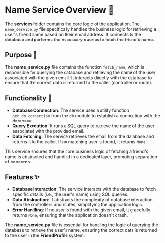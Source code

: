 
# Name Service Overview 🔧

The **services** folder contains the core logic of the application. The `name_service.py` file specifically handles the business logic for retrieving a user's friend name based on their email address. It connects to the database and performs the necessary queries to fetch the friend's name.

## Purpose 🎯
The **name_service.py** file contains the function `fetch_name`, which is responsible for querying the database and retrieving the name of the user associated with the given email. It interacts directly with the database to ensure that the correct data is returned to the caller (controller or route).

## Functionality 🔧
- **Database Connection**: The service uses a utility function `get_db_connection` from the `db` module to establish a connection with the database.
- **Query Execution**: It runs a SQL query to retrieve the name of the user associated with the provided email.
- **Data Fetching**: The service retrieves the email from the database and returns it to the caller. If no matching user is found, it returns `None`.

This service ensures that the core business logic of fetching a friend's name is abstracted and handled in a dedicated layer, promoting separation of concerns.

## Features ✨
- **Database Interaction**: The service interacts with the database to fetch specific details (i.e., the user's name) using SQL queries.
- **Data Abstraction**: It abstracts the complexity of database interaction from the controllers and routes, simplifying the application logic.
- **Error Handling**: If no user is found with the given email, it gracefully returns `None`, ensuring that the application doesn't crash.

The **name_service.py** file is essential for handling the logic of querying the database to retrieve the user's name, ensuring the correct data is returned to the user in the **FriendProfile** system.

